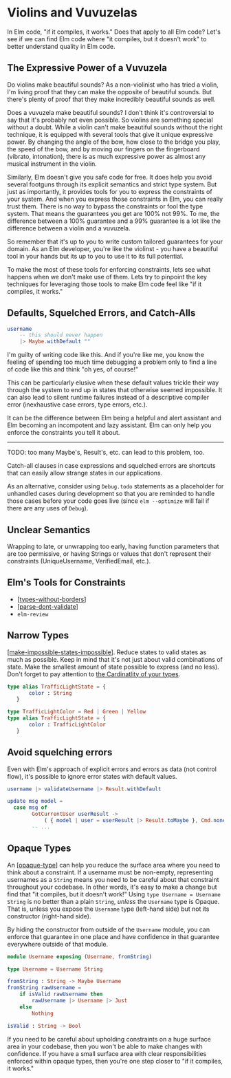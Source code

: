 # Violins and Vuvuzelas

In Elm code, "if it compiles, it works." Does that apply to all Elm code? Let's see if we can find Elm code where "it compiles, but it doesn't work" to better understand quality in Elm code.

## The Expressive Power of a Vuvuzela

Do violins make beautiful sounds? As a non-violinist who has tried a violin, I'm living proof that they can make the opposite of beautiful sounds. But there's plenty of proof that they make incredibly beautiful sounds as well.

Does a vuvuzela make beautiful sounds? I don't think it's controversial to say that it's probably not even possible. So violins are something special without a doubt. While a violin can't make beautiful sounds without the right technique, it is equipped with several tools that give it unique expressive power. By changing the angle of the bow, how close to the bridge you play, the speed of the bow, and by moving our fingers on the fingerboard (vibrato, intonation), there is as much expressive power as almost any musical instrument in the violin.

Similarly, Elm doesn't give you safe code for free. It does help you avoid several footguns through its explicit semantics and strict type system. But just as importantly, it provides tools for you to express the constraints of your system. And when you express those constraints in Elm, you can really trust them. There is no way to bypass the constraints or fool the type system. That means the guarantees you get are 100% not 99%. To me, the difference between a 100% guarantee and a 99% guarantee is a lot like the difference between a violin and a vuvuzela.

So remember that it's up to you to write custom tailored guarantees for your domain. As an Elm developer, you're like the violinst - you have a beautiful tool in your hands but its up to you to use it to its full potential.

To make the most of these tools for enforcing constraints, lets see what happens when we don't make use of them. Lets try to pinpoint the key techniques for leveraging those tools to make Elm code feel like "if it compiles, it works."

## Defaults, Squelched Errors, and Catch-Alls

```elm
username
    -- this should never happen
    |> Maybe.withDefault ""
```

I'm guilty of writing code like this. And if you're like me, you know the feeling of spending too much time debugging a problem only to find a line of code like this and think "oh yes, of course!"

This can be particularly elusive when these default values trickle their way through the system to end up in states that otherwise seemed impossible. It can also lead to silent runtime failures instead of a descriptive compiler error (inexhaustive case errors, type errors, etc.).

It can be the difference between Elm being a helpful and alert assistant and Elm becoming an incompotent and lazy assistant. Elm can only help you enforce the constraints you tell it about.

---

TODO: too many Maybe's, Result's, etc. can lead to this problem, too.

Catch-all clauses in case expressions and squelched errors are shortcuts that can easily allow strange states in our applications.

As an alternative, consider using `Debug.todo` statements as a placeholder for unhandled cases during development so that you are reminded to handle those cases before your code goes live (since `elm --optimize` will fail if there are any uses of `Debug`).

## Unclear Semantics

Wrapping to late, or unwrapping too early, having function parameters that are too permissive, or having Strings or values that don't represent their constraints (UniqueUsername, VerifiedEmail, etc.).

## Elm's Tools for Constraints

- [[types-without-borders]]
- [[parse-dont-validate]]
- `elm-review`

## Narrow Types

[[make-impossible-states-impossible]]. Reduce states to valid states as much as possible. Keep in mind that it's not just about valid combinations of state.
Make the smallest amount of state possible to express (and no less). Don't forget to pay attention to [the Cardinatlity of your types](https://guide.elm-lang.org/appendix/types_as_sets.html).

```elm
type alias TrafficLightState = {
       color : String
   }
```

```elm
type TrafficLightColor = Red | Green | Yellow
type alias TrafficLightState = {
       color : TrafficLightColor
   }
```

## Avoid squelching errors

Even with Elm's approach of explicit errors and errors as data (not control flow), it's possible to ignore error states with default values.

```elm
username |> validateUsername |> Result.withDefault
```

```elm
update msg model =
  case msg of
        GotCurrentUser userResult ->
            ( { model | user = userResult |> Result.toMaybe }, Cmd.none )
        -- ...
```

## Opaque Types

An [[opaque-type]] can help you reduce the surface area where you need to think about a constraint. If a username must be non-empty, representing usernames as a `String` means you need to be careful about that constraint throughout your codebase. In other words, it's easy to make a change but find that "it compiles, but it doesn't work!" Using `type Username = Username String` is no better than a plain `String`, _unless_ the `Username` type is Opaque. That is, unless you expose the `Username` type (left-hand side) but not its constructor (right-hand side).

By hiding the constructor from outside of the `Username` module, you can enforce that guarantee in one place and have confidence in that guarantee everywhere outside of that module.

```elm
module Username exposing (Username, fromString)

type Username = Username String

fromString : String -> Maybe Username
fromString rawUsername =
    if isValid rawUsername then
        rawUsername |> Username |> Just
    else
        Nothing

isValid : String -> Bool
```

If you need to be careful about upholding constraints on a huge surface area in your codebase, then you won't be able to make changes with confidence. If you have a small surface area with clear responsibilities enforced within opaque types, then you're one step closer to "if it compiles, it works."

[//begin]: # "Autogenerated link references for markdown compatibility"
[types-without-borders]: types-without-borders "Types Without Borders"
[parse-dont-validate]: parse-dont-validate "Parse, Don't Validate"
[make-impossible-states-impossible]: make-impossible-states-impossible "Make Impossible States Impossible"
[opaque-type]: opaque-type "Opaque Type"
[//end]: # "Autogenerated link references"
